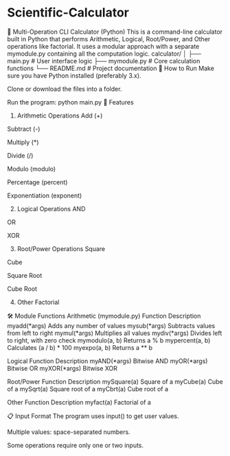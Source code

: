 # Scientific-Calculator
🧮 Multi-Operation CLI Calculator (Python)
This is a command-line calculator built in Python that performs Arithmetic, Logical, Root/Power, and Other operations like factorial. It uses a modular approach with a separate mymodule.py containing all the computation logic.
calculator/
│
├── main.py         # User interface logic
├── mymodule.py     # Core calculation functions
└── README.md       # Project documentation
🚀 How to Run
Make sure you have Python installed (preferably 3.x).

Clone or download the files into a folder.

Run the program:
python main.py
🧩 Features
1. Arithmetic Operations
Add (+)

Subtract (-)

Multiply (*)

Divide (/)

Modulo (modulo)

Percentage (percent)

Exponentiation (exponent)

2. Logical Operations
AND

OR

XOR

3. Root/Power Operations
Square

Cube

Square Root

Cube Root

4. Other
Factorial

🛠️ Module Functions
Arithmetic (mymodule.py)
Function	Description
myadd(*args)	Adds any number of values
mysub(*args)	Subtracts values from left to right
mymul(*args)	Multiplies all values
mydiv(*args)	Divides left to right, with zero check
mymodulo(a, b)	Returns a % b
mypercent(a, b)	Calculates (a / b) * 100
myexpo(a, b)	Returns a ** b

Logical
Function	Description
myAND(*args)	Bitwise AND
myOR(*args)	Bitwise OR
myXOR(*args)	Bitwise XOR

Root/Power
Function	Description
mySquare(a)	Square of a
myCube(a)	Cube of a
mySqrt(a)	Square root of a
myCbrt(a)	Cube root of a

Other
Function	Description
myfact(a)	Factorial of a

📋 Input Format
The program uses input() to get user values.

Multiple values: space-separated numbers.

Some operations require only one or two inputs.

